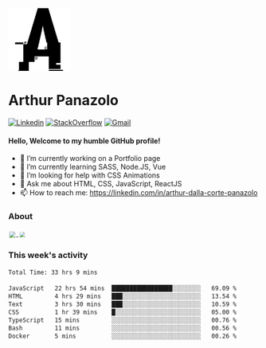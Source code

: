 <div style="width: 100%;">
  <img src="logo.svg" style="width: 25%;" alt="logo">
</div>

# Arthur Panazolo

[![Linkedin](https://img.shields.io/badge/LinkedIn-blue?style=for-the-badge&logo=Linkedin)](https://br.linkedin.com/in/arthur-dalla-corte-panazolo)
[![StackOverflow](https://img.shields.io/badge/Stackoverflow-lightgrey?style=for-the-badge&logo=stack-overflow)](https://stackoverflow.com/users/19997047/apanazolo?tab=profile)
[![Gmail](https://img.shields.io/badge/-Gmail-c14438?style=for-the-badge&logo=Gmail&logoColor=white&link=mailto:arthur.panazolo@acad.pucrs.br)](mailto:arthur.panazolo@acad.pucrs.br)

#### Hello, Welcome to my humble GitHub profile!

- 🔭 I’m currently working on a Portfolio page
- 🌱 I’m currently learning SASS, Node.JS, Vue
- 🤔 I’m looking for help with CSS Animations
- 💬 Ask me about HTML, CSS, JavaScript, ReactJS
- 📫 How to reach me: https://linkedin.com/in/arthur-dalla-corte-panazolo


### About

<p style="align: left;">
<a href="https://github.com/anuraghazra/github-readme-stats">
  <img align="center" style="width: 100; transform: scale(0.8);" src="https://github-readme-stats.vercel.app/api?username=nothingnothings&count_private=true&show_icons=true&theme=yeblu" />
</a>
<a href="https://github.com/anuraghazra/github-readme-stats">
  <img align="center" style="width: 150; transform: scale(0.7);" src="https://github-readme-stats.vercel.app/api/top-langs/?username=nothingnothings&langs_count=3&theme=yeblu" />
</a>
 </p>

<!-- [![nothingnothings's wakatime stats](https://github-readme-stats.vercel.app/api/wakatime?username=nothingnothings)](https://github.com/anuraghazra/github-readme-stats)
 -->

### This week's activity

<!--START_SECTION:waka-->

```text
Total Time: 33 hrs 9 mins

JavaScript   22 hrs 54 mins  █████████████████░░░░░░░░   69.09 %
HTML         4 hrs 29 mins   ███░░░░░░░░░░░░░░░░░░░░░░   13.54 %
Text         3 hrs 30 mins   ███░░░░░░░░░░░░░░░░░░░░░░   10.59 %
CSS          1 hr 39 mins    █░░░░░░░░░░░░░░░░░░░░░░░░   05.00 %
TypeScript   15 mins         ░░░░░░░░░░░░░░░░░░░░░░░░░   00.76 %
Bash         11 mins         ░░░░░░░░░░░░░░░░░░░░░░░░░   00.56 %
Docker       5 mins          ░░░░░░░░░░░░░░░░░░░░░░░░░   00.26 %
```

<!--END_SECTION:waka-->
